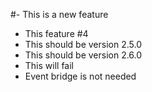 #- This is a new feature
- This feature #4
- This should be version 2.5.0
- This should be version 2.6.0
- This will fail
- Event bridge is not needed
